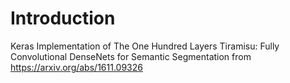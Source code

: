 # Introduction
Keras Implementation of The One Hundred Layers Tiramisu: Fully Convolutional DenseNets for Semantic Segmentation from https://arxiv.org/abs/1611.09326
